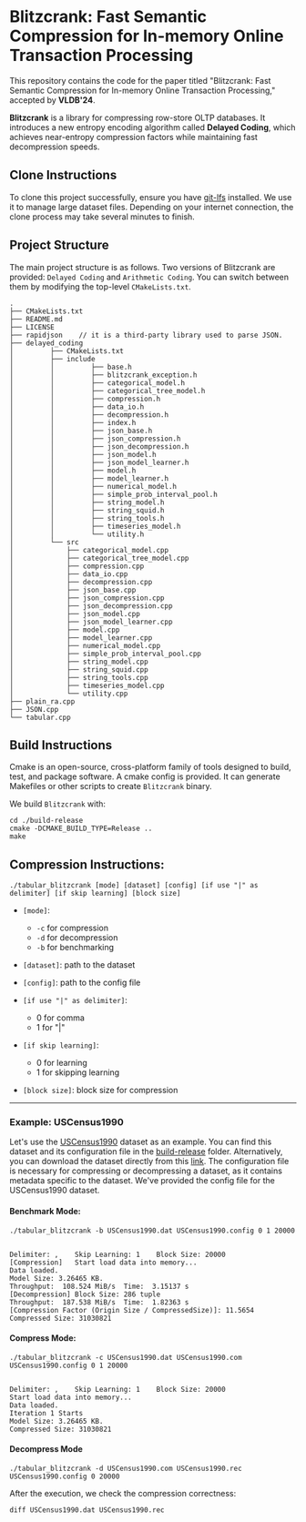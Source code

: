 # Blitzcrank: Fast Semantic Compression for In-memory Online Transaction Processing

This repository contains the code for the paper titled "Blitzcrank: Fast Semantic Compression for In-memory Online Transaction Processing," accepted by **VLDB'24**.

**Blitzcrank** is a library for compressing row-store OLTP databases. It introduces a new entropy encoding algorithm called **Delayed Coding**, which achieves near-entropy compression factors while maintaining fast decompression speeds.

## Clone Instructions

To clone this project successfully, ensure you have [git-lfs](https://git-lfs.com/) installed. We use it to manage large dataset files. Depending on your internet connection, the clone process may take several minutes to finish.

## Project Structure

The main project structure is as follows. Two versions of Blitzcrank are provided: `Delayed Coding` and `Arithmetic Coding`. You can switch between them by modifying the top-level `CMakeLists.txt`.


```
.
├── CMakeLists.txt
├── README.md
├── LICENSE
├── rapidjson    // it is a third-party library used to parse JSON.
├── delayed_coding
│         ├── CMakeLists.txt
│         ├── include
│         │         ├── base.h
│         │         ├── blitzcrank_exception.h
│         │         ├── categorical_model.h
│         │         ├── categorical_tree_model.h
│         │         ├── compression.h
│         │         ├── data_io.h
│         │         ├── decompression.h
│         │         ├── index.h
│         │         ├── json_base.h
│         │         ├── json_compression.h
│         │         ├── json_decompression.h
│         │         ├── json_model.h
│         │         ├── json_model_learner.h
│         │         ├── model.h
│         │         ├── model_learner.h
│         │         ├── numerical_model.h
│         │         ├── simple_prob_interval_pool.h
│         │         ├── string_model.h
│         │         ├── string_squid.h
│         │         ├── string_tools.h
│         │         ├── timeseries_model.h
│         │         └── utility.h
│         └── src
│             ├── categorical_model.cpp
│             ├── categorical_tree_model.cpp
│             ├── compression.cpp
│             ├── data_io.cpp
│             ├── decompression.cpp
│             ├── json_base.cpp
│             ├── json_compression.cpp
│             ├── json_decompression.cpp
│             ├── json_model.cpp
│             ├── json_model_learner.cpp
│             ├── model.cpp
│             ├── model_learner.cpp
│             ├── numerical_model.cpp
│             ├── simple_prob_interval_pool.cpp
│             ├── string_model.cpp
│             ├── string_squid.cpp
│             ├── string_tools.cpp
│             ├── timeseries_model.cpp
│             └── utility.cpp
├── plain_ra.cpp
├── JSON.cpp
└── tabular.cpp

```


## Build Instructions


Cmake is an open-source, cross-platform family of tools designed to build, test, and package software. A cmake config is provided. It can generate Makefiles or other scripts to create `Blitzcrank` binary.

We build `Blitzcrank` with:

```shell
cd ./build-release
cmake -DCMAKE_BUILD_TYPE=Release ..
make
```


## Compression Instructions:

```shell
./tabular_blitzcrank [mode] [dataset] [config] [if use "|" as delimiter] [if skip learning] [block size]
```

- `[mode]`: 
    - `-c` for compression
    - `-d` for decompression
    - `-b` for benchmarking

- `[dataset]`: path to the dataset

- `[config]`: path to the config file

- `[if use "|" as delimiter]`: 
    - 0 for comma
    - 1 for "|"

- `[if skip learning]`: 
    - 0 for learning
    - 1 for skipping learning

- `[block size]`: block size for compression

----

### Example: USCensus1990

Let's use the [USCensus1990](https://archive.ics.uci.edu/ml/datasets/US+Census+Data+(1990)) dataset as an example. You can find this dataset and its configuration file in the [build-release](https://github.com/YimingQiao/Blitzcrank/tree/main/build-release) folder. Alternatively, you can download the dataset directly from this [link](https://drive.google.com/file/d/1Lpo_LcmC0tqR-Gl7yyvPO7xIcwe5ZP9_/view?usp=drive_link). The configuration file is necessary for compressing or decompressing a dataset, as it contains metadata specific to the dataset. We've provided the config file for the USCensus1990 dataset.

#### Benchmark Mode:


    ./tabular_blitzcrank -b USCensus1990.dat USCensus1990.config 0 1 20000
    
    
    Delimiter: ,	Skip Learning: 1	Block Size: 20000	
    [Compression]	Start load data into memory...
    Data loaded.
    Model Size: 3.26465 KB. 
    Throughput:  108.524 MiB/s	Time:  3.15137 s
    [Decompression]	Block Size: 286 tuple
    Throughput:  187.538 MiB/s	Time:  1.82363 s
    [Compression Factor (Origin Size / CompressedSize)]: 11.5654
    Compressed Size: 31030821


#### Compress Mode:

    ./tabular_blitzcrank -c USCensus1990.dat USCensus1990.com USCensus1990.config 0 1 20000


    Delimiter: ,	Skip Learning: 1	Block Size: 20000	
    Start load data into memory...
    Data loaded.
    Iteration 1 Starts
    Model Size: 3.26465 KB. 
    Compressed Size: 31030821
    

#### Decompress Mode

    ./tabular_blitzcrank -d USCensus1990.com USCensus1990.rec USCensus1990.config 0 20000

After the execution, we check the compression correctness:

    diff USCensus1990.dat USCensus1990.rec

